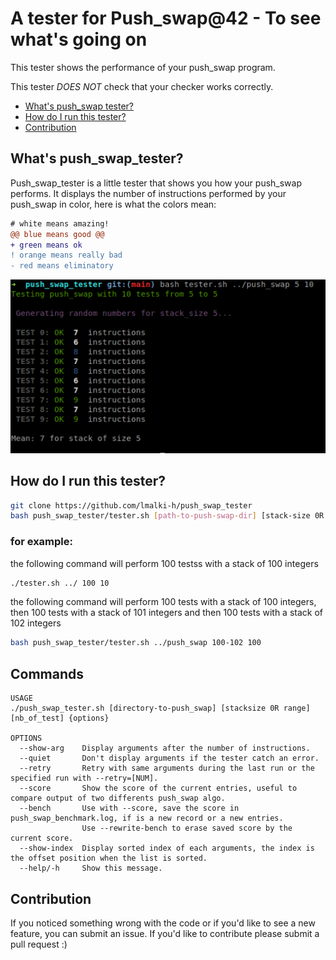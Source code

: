 # A tester for Push_swap@42 - To see what's going on
This tester shows the performance of your push_swap program. 

This tester *DOES NOT* check that your checker works correctly.

* [What's push_swap tester?](#whats-push_swap_tester)
* [How do I run this tester?](#how-do-I-run-this-tester)
* [Contribution](#contribution)


## What's push_swap_tester?

Push_swap_tester is a little tester that shows you how your push_swap performs.
It displays the number of instructions performed by your push_swap in color, here is what the colors mean:
```diff
# white means amazing!
@@ blue means good @@
+ green means ok
! orange means really bad
- red means eliminatory
```

![Screenshot](screenshot.png)


## How do I run this tester?

```bash
git clone https://github.com/lmalki-h/push_swap_tester
bash push_swap_tester/tester.sh [path-to-push-swap-dir] [stack-size 0R range] [nb_of_tests]
```
### for example:
the following command will perform 100 testss with a stack of 100 integers
```bash
./tester.sh ../ 100 10
```
   
the following command will perform 100 tests with a stack of 100 integers, then 100 tests with a stack of 101 integers and then 100 tests with a stack of 102 integers
```bash
bash push_swap_tester/tester.sh ../push_swap 100-102 100
```

## Commands

```
USAGE
./push_swap_tester.sh [directory-to-push_swap] [stacksize 0R range] [nb_of_test] {options}

OPTIONS
  --show-arg    Display arguments after the number of instructions.
  --quiet       Don't display arguments if the tester catch an error.
  --retry       Retry with same arguments during the last run or the specified run with --retry=[NUM].
  --score       Show the score of the current entries, useful to compare output of two differents push_swap algo.
  --bench       Use with --score, save the score in push_swap_benchmark.log, if is a new record or a new entries.
                Use --rewrite-bench to erase saved score by the current score.
  --show-index  Display sorted index of each arguments, the index is the offset position when the list is sorted.
  --help/-h     Show this message.
```

## Contribution
If you noticed something wrong with the code or if you'd like to see a new feature, you can submit an issue. If you'd like to contribute please submit a pull request :) 
